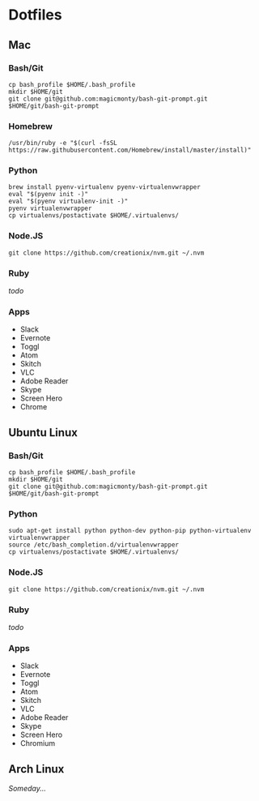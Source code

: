 # Dotfiles

## Mac 

### Bash/Git

    cp bash_profile $HOME/.bash_profile
    mkdir $HOME/git
    git clone git@github.com:magicmonty/bash-git-prompt.git $HOME/git/bash-git-prompt

### Homebrew

    /usr/bin/ruby -e "$(curl -fsSL https://raw.githubusercontent.com/Homebrew/install/master/install)"

### Python

    brew install pyenv-virtualenv pyenv-virtualenvwrapper
    eval "$(pyenv init -)"
    eval "$(pyenv virtualenv-init -)"
    pyenv virtualenvwrapper
    cp virtualenvs/postactivate $HOME/.virtualenvs/

### Node.JS

    git clone https://github.com/creationix/nvm.git ~/.nvm

### Ruby

_todo_

### Apps

  * Slack
  * Evernote
  * Toggl
  * Atom
  * Skitch
  * VLC
  * Adobe Reader
  * Skype
  * Screen Hero
  * Chrome


## Ubuntu Linux

### Bash/Git

    cp bash_profile $HOME/.bash_profile
    mkdir $HOME/git
    git clone git@github.com:magicmonty/bash-git-prompt.git $HOME/git/bash-git-prompt

### Python

    sudo apt-get install python python-dev python-pip python-virtualenv virtualenvwrapper
    source /etc/bash_completion.d/virtualenvwrapper
    cp virtualenvs/postactivate $HOME/.virtualenvs/

### Node.JS

    git clone https://github.com/creationix/nvm.git ~/.nvm

### Ruby

_todo_

### Apps

  * Slack
  * Evernote
  * Toggl
  * Atom
  * Skitch
  * VLC
  * Adobe Reader
  * Skype
  * Screen Hero
  * Chromium

## Arch Linux

_Someday..._
